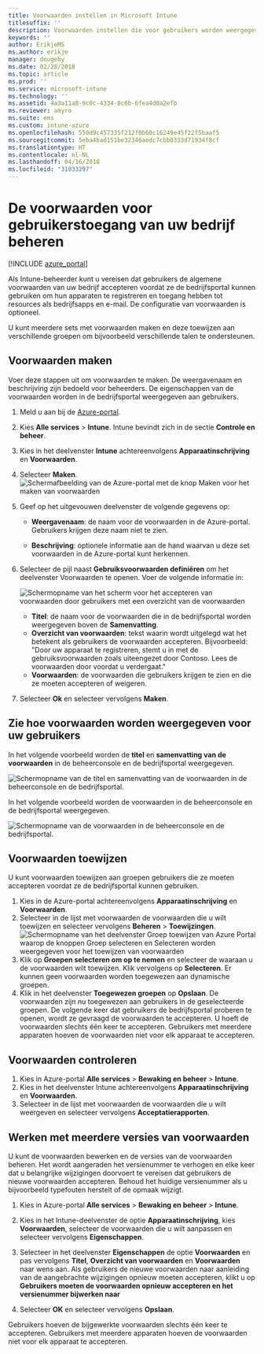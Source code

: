 ```yaml
---
title: Voorwaarden instellen in Microsoft Intune
titlesuffix: ''
description: Voorwaarden instellen die voor gebruikers worden weergegeven in de bedrijfsportal voor Intune.
keywords: ''
author: ErikjeMS
ms.author: erikje
manager: dougeby
ms.date: 02/28/2018
ms.topic: article
ms.prod: ''
ms.service: microsoft-intune
ms.technology: ''
ms.assetid: 4a3a11a8-9c0c-4334-8c6b-6fea4d0a2efb
ms.reviewer: amyro
ms.suite: ems
ms.custom: intune-azure
ms.openlocfilehash: 550d9c457335f212f0b60c16249e45f22f5baaf5
ms.sourcegitcommit: 5eba4bad151be32346aedc7cbb0333d71934f8cf
ms.translationtype: HT
ms.contentlocale: nl-NL
ms.lasthandoff: 04/16/2018
ms.locfileid: "31033297"
---
```

# <a name="manage-your-companys-terms-and-conditions-for-user-access"></a>De voorwaarden voor gebruikerstoegang van uw bedrijf beheren

[!INCLUDE [azure_portal](./includes/azure_portal.md)]

Als Intune-beheerder kunt u vereisen dat gebruikers de algemene voorwaarden van uw bedrijf accepteren voordat ze de bedrijfsportal kunnen gebruiken om hun apparaten te registreren en toegang hebben tot resources als bedrijfsapps en e-mail. De configuratie van voorwaarden is optioneel.

U kunt meerdere sets met voorwaarden maken en deze toewijzen aan verschillende groepen om bijvoorbeeld verschillende talen te ondersteunen.

## <a name="create-terms-and-conditions"></a>Voorwaarden maken
Voer deze stappen uit om voorwaarden te maken. De weergavenaam en beschrijving zijn bedoeld voor beheerders. De eigenschappen van de voorwaarden worden in de bedrijfsportal weergegeven aan gebruikers.

1. Meld u aan bij de [Azure-portal](https://portal.azure.com).
2. Kies **Alle services** > **Intune**. Intune bevindt zich in de sectie **Controle en beheer**.
3. Kies in het deelvenster **Intune** achtereenvolgens **Apparaatinschrijving** en **Voorwaarden**.
2. Selecteer **Maken**.
![Schermafbeelding van de Azure-portal met de knop Maken voor het maken van voorwaarden](media/terms-create-terms.png)
3. Geef op het uitgevouwen deelvenster de volgende gegevens op:

   - **Weergavenaam**: de naam voor de voorwaarden in de Azure-portal. Gebruikers krijgen deze naam niet te zien.

   - **Beschrijving**: optionele informatie aan de hand waarvan u deze set voorwaarden in de Azure-portal kunt herkennen.

4. Selecteer de pijl naast **Gebruiksvoorwaarden definiëren** om het deelvenster Voorwaarden te openen. Voer de volgende informatie in:

   ![Schermopname van het scherm voor het accepteren van voorwaarden door gebruikers met een overzicht van de voorwaarden](./media/terms-summary-create.png)

   - **Titel**: de naam voor de voorwaarden die in de bedrijfsportal worden weergegeven boven de **Samenvatting**.
   - **Overzicht van voorwaarden**: tekst waarin wordt uitgelegd wat het betekent als gebruikers de voorwaarden accepteren. Bijvoorbeeld: "Door uw apparaat te registreren, stemt u in met de gebruiksvoorwaarden zoals uiteengezet door Contoso. Lees de voorwaarden door voordat u verdergaat."
   - **Voorwaarden**: de voorwaarden die gebruikers krijgen te zien en die ze moeten accepteren of weigeren.

5. Selecteer **Ok** en selecteer vervolgens **Maken**.

## <a name="see-how-terms-are-displayed-to-your-users"></a>Zie hoe voorwaarden worden weergegeven voor uw gebruikers
In het volgende voorbeeld worden de **titel** en **samenvatting van de voorwaarden** in de beheerconsole en de bedrijfsportal weergegeven.

![Schermopname van de titel en samenvatting van de voorwaarden in de beheerconsole en de bedrijfsportal.](./media/terms-summary-terms.png)

In het volgende voorbeeld worden de voorwaarden in de beheerconsole en de bedrijfsportal weergegeven.

![Schermopname van de voorwaarden in de beheerconsole en de bedrijfsportal.](./media/terms-properties-terms.png)

## <a name="assign-terms-and-conditions"></a>Voorwaarden toewijzen

U kunt voorwaarden toewijzen aan groepen gebruikers die ze moeten accepteren voordat ze de bedrijfsportal kunnen gebruiken.

1. Kies in de Azure-portal achtereenvolgens **Apparaatinschrijving** en **Voorwaarden**.
2. Selecteer in de lijst met voorwaarden de voorwaarden die u wilt toewijzen en selecteer vervolgens **Beheren** > **Toewijzingen**.
![Schermopname van het deelvenster Groep toewijzen van Azure Portal waarop de knoppen Groep selecteren en Selecteren worden weergegeven voor het toewijzen van voorwaarden](media/terms-assign-groups.png)
3. Klik op **Groepen selecteren om op te nemen** en selecteer de waaraan u de voorwaarden wilt toewijzen. Klik vervolgens op **Selecteren**. Er kunnen geen voorwaarden worden toegewezen aan dynamische groepen.
4. Klik in het deelvenster **Toegewezen groepen** op **Opslaan**.  De voorwaarden zijn nu toegewezen aan gebruikers in de geselecteerde groepen. De volgende keer dat gebruikers de bedrijfsportal proberen te openen, wordt ze gevraagd de voorwaarden te accepteren. U hoeft de voorwaarden slechts één keer te accepteren. Gebruikers met meerdere apparaten hoeven de voorwaarden niet voor elk apparaat te accepteren.


## <a name="monitor-terms-and-conditions"></a>Voorwaarden controleren

1. Kies in Azure-portal **Alle services** > **Bewaking en beheer** > **Intune**. 
1. Kies in het deelvenster Intune achtereenvolgens **Apparaatinschrijving** en **Voorwaarden**.
2. Selecteer in de lijst met voorwaarden de voorwaarden die u wilt weergeven en selecteer vervolgens **Acceptatierapporten**.

## <a name="work-with-multiple-versions-of-terms-and-conditions"></a>Werken met meerdere versies van voorwaarden
U kunt de voorwaarden bewerken en de versies van de voorwaarden beheren. Het wordt aangeraden het versienummer te verhogen en elke keer dat u belangrijke wijzigingen doorvoert te vereisen dat gebruikers de nieuwe voorwaarden accepteren. Behoud het huidige versienummer als u bijvoorbeeld typefouten herstelt of de opmaak wijzigt.

1. Kies in Azure-portal **Alle services** > **Bewaking en beheer** > **Intune**.

2. Kies in het Intune-deelvenster de optie **Apparaatinschrijving**, kies **Voorwaarden**, selecteer de voorwaarden die u wilt aanpassen en selecteer vervolgens **Eigenschappen**.

4. Selecteer in het deelvenster **Eigenschappen** de optie **Voorwaarden** en pas vervolgens **Titel**, **Overzicht van voorwaarden** en **Voorwaarden** naar wens aan. Als gebruikers de nieuwe voorwaarden naar aanleiding van de aangebrachte wijzigingen opnieuw moeten accepteren, klikt u op **Gebruikers moeten de voorwaarden opnieuw accepteren en het versienummer bijwerken naar**

4.  Selecteer **OK** en selecteer vervolgens **Opslaan**.

Gebruikers hoeven de bijgewerkte voorwaarden slechts één keer te accepteren. Gebruikers met meerdere apparaten hoeven de voorwaarden niet voor elk apparaat te accepteren.
